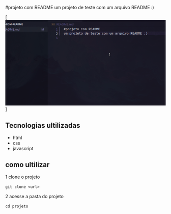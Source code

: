 #projeto com README
um projeto de teste com um arquivo README :)

[<img src="./gif.gif" alt="gif de exemplo">]

## Tecnologias ultilizadas
- html
- css
- javascript

## como ultilizar

1 clone o projeto
```
git clone <url>
```
2 acesse a pasta do projeto
```
cd projeto
```




